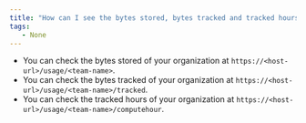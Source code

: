 ```yaml
---
title: "How can I see the bytes stored, bytes tracked and tracked hours of my organization?"
tags:
   - None
---
```


* You can check the bytes stored of your organization at `https://<host-url>/usage/<team-name>`.
* You can check the bytes tracked of your organization at `https://<host-url>/usage/<team-name>/tracked`.
* You can check the tracked hours of your organization at `https://<host-url>/usage/<team-name>/computehour`.